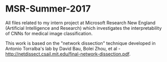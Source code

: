 # MSR-Summer-2017

All files related to my intern project at Microsoft Research New England (Artificial Intelligence and Research) which investigates the interpretability of CNNs for medical image classification.

This work is based on the "network dissection" technique developed in Antonio Torralba's lab by David Bau, Bolei Zhou, et al - http://netdissect.csail.mit.edu/final-network-dissection.pdf.



